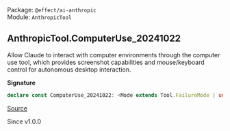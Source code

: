Package: `@effect/ai-anthropic`<br />
Module: `AnthropicTool`<br />

## AnthropicTool.ComputerUse_20241022

Allow Claude to interact with computer environments through the computer use
tool, which provides screenshot capabilities and mouse/keyboard control for
autonomous desktop interaction.

**Signature**

```ts
declare const ComputerUse_20241022: <Mode extends Tool.FailureMode | undefined = undefined>(args: { readonly display_height_px: number; readonly display_width_px: number; readonly cache_control?: { readonly type: "ephemeral"; readonly ttl?: "5m" | "1h" | null | undefined; } | null | undefined; readonly display_number?: number | null | undefined; readonly failureMode?: Mode | undefined; }) => Tool.ProviderDefined<"AnthropicComputerUse", { readonly args: Schema.Struct<{ readonly cache_control: Schema.optionalWith<typeof Generated.BetaCacheControlEphemeral, { nullable: true; }>; readonly display_height_px: Schema.filter<typeof Schema.Int>; readonly display_number: Schema.optionalWith<Schema.filter<typeof Schema.Int>, { nullable: true; }>; readonly display_width_px: Schema.filter<typeof Schema.Int>; }>; readonly parameters: Schema.Struct<{ action: Schema.Literal<["screenshot", "left_click", "type", "key", "mouse_move"]>; coordinate: Schema.optional<Schema.Tuple2<typeof Schema.Number, typeof Schema.Number>>; text: Schema.optional<typeof Schema.String>; }>; readonly success: typeof Schema.String; readonly failure: typeof Schema.Never; readonly failureMode: Mode extends undefined ? "error" : Mode; }, true>
```

[Source](https://github.com/Effect-TS/effect/tree/main/packages/ai/anthropic/src/AnthropicTool.ts#L137)

Since v1.0.0